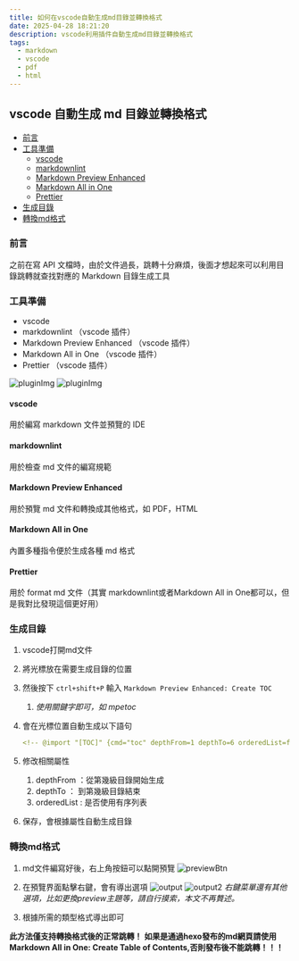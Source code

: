 ```yaml
---
title: 如何在vscode自動生成md目錄並轉換格式
date: 2025-04-28 18:21:20
description: vscode利用插件自動生成md目錄並轉換格式
tags:
  - markdown
  - vscode
  - pdf
  - html
---
```


## vscode 自動生成 md 目錄並轉換格式

- [前言](#前言)
- [工具準備](#工具準備)
  - [vscode](#vscode)
  - [markdownlint](#markdownlint)
  - [Markdown Preview Enhanced](#markdown-preview-enhanced)
  - [Markdown All in One](#markdown-all-in-one)
  - [Prettier](#prettier)
- [生成目錄](#生成目錄)
- [轉換md格式](#轉換md格式)

### 前言

之前在寫 API 文檔時，由於文件過長，跳轉十分麻煩，後面才想起來可以利用目錄跳轉就查找對應的 Markdown 目錄生成工具

### 工具準備

- vscode
- markdownlint （vscode 插件）
- Markdown Preview Enhanced （vscode 插件）
- Markdown All in One （vscode 插件）
- Prettier （vscode 插件）

![pluginImg](/images/pluginImg1.png)
![pluginImg](/images/pluginImg2.png)

#### vscode

用於編寫 markdown 文件並預覽的 IDE

#### markdownlint

用於檢查 md 文件的編寫規範

#### Markdown Preview Enhanced

用於預覽 md 文件和轉換成其他格式，如 PDF，HTML

#### Markdown All in One

內置多種指令便於生成各種 md 格式

#### Prettier

用於 format md 文件（其實 markdownlint或者Markdown All in One都可以，但是我對比發現這個更好用）

### 生成目錄

1. vscode打開md文件
2. 將光標放在需要生成目錄的位置
3. 然後按下 `ctrl+shift+P` 輸入 `Markdown Preview Enhanced: Create TOC`
   1. _使用關鍵字即可，如 mpetoc_
4. 會在光標位置自動生成以下語句  

   ```yml
   <!-- @import "[TOC]" {cmd="toc" depthFrom=1 depthTo=6 orderedList=false} -->
   ```

5. 修改相關屬性
   1. depthFrom ：從第幾級目錄開始生成
   2. depthTo ： 到第幾級目錄結束
   3. orderedList : 是否使用有序列表

6. 保存，會根據屬性自動生成目錄

### 轉換md格式

1. md文件編寫好後，右上角按鈕可以點開預覽
![previewBtn](/images/previewBtn.jpg)

2. 在預覽界面點擊右鍵，會有導出選項
![output](/images/output.png)
![output2](/images/output2.png)
  _右鍵菜單還有其他選項，比如更換preview主題等，請自行摸索，本文不再贅述。_

3. 根據所需的類型格式導出即可

**此方法僅支持轉換格式後的正常跳轉！**
**如果是通過hexo發布的md網頁請使用Markdown All in One: Create Table of Contents,否則發布後不能跳轉！！！**
